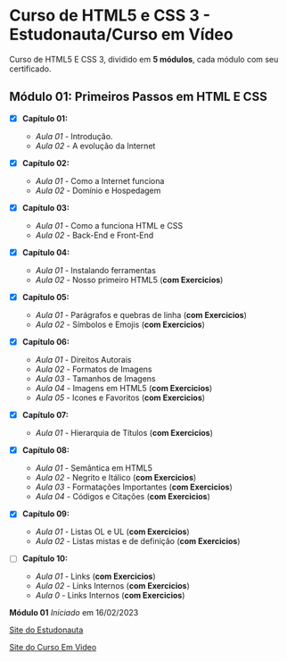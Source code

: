 # Curso de HTML5 e CSS 3 - Estudonauta/Curso em Vídeo

Curso de HTML5 E CSS 3, dividido em **5 módulos**, cada módulo com seu certificado.

## Módulo 01: Primeiros Passos em HTML E CSS

- [x] **Capítulo 01:**
   * _Aula 01_ - Introdução.
   * _Aula 02_ - A evolução da Internet

- [x] **Capítulo 02:**
   * _Aula 01_ - Como a Internet funciona
   * _Aula 02_ - Domínio e Hospedagem

- [x] **Capítulo 03:**
   * _Aula 01_ - Como a funciona HTML e CSS
   * _Aula 02_ - Back-End e Front-End

- [x] **Capítulo 04:**
   * _Aula 01_ - Instalando ferramentas
   * _Aula 02_ - Nosso primeiro HTML5 (**com Exercicios**)

- [x] **Capítulo 05:**
   * _Aula 01_ - Parágrafos e quebras de linha (**com Exercicios**)
   * _Aula 02_ - Símbolos e Emojis (**com Exercicios**)

- [x] **Capítulo 06:**
   * _Aula 01_ - Direitos Autorais
   * _Aula 02_ - Formatos de Imagens
   * _Aula 03_ - Tamanhos de Imagens
   * _Aula 04_ - Imagens em HTML5 (**com Exercicios**)
   * _Aula 05_ - Icones e Favoritos (**com Exercicios**)

- [x] **Capítulo 07:**
   * _Aula 01_ - Hierarquia de Títulos (**com Exercicios**)

- [x] **Capítulo 08:**
   * _Aula 01_ - Semântica em HTML5
   * _Aula 02_ - Negrito e Itálico (**com Exercicios**)
   * _Aula 03_ - Formatações Importantes (**com Exercicios**)
   * _Aula 04_ - Códigos e Citações (**com Exercicios**)

- [x] **Capítulo 09:**
   * _Aula 01_ - Listas OL e UL (**com Exercicios**)
   * _Aula 02_ - Listas mistas e de definição (**com Exercicios**)

- [ ] **Capítulo 10:**
   * _Aula 01_ - Links (**com Exercicios**)
   * _Aula 02_ - Links Internos (**com Exercicios**)  
   * _Aula 0_ - Links Internos (**com Exercicios**)  

**Módulo 01** _Iniciado_ em 16/02/2023

[Site do Estudonauta](https://www.estudonauta.com/)

[Site do Curso Em Video](https://www.cursoemvideo.com/)
